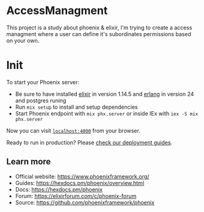 # AccessManagment

This project is a study about phoenix & elixir, I'm trying to create a access managment where a user can define it's subordinates permissions based on your own.

# Init

To start your Phoenix server:

- Be sure to have installed [elixir](https://elixir-lang.org/install.html) in version 1.14.5 and [erlang](https://www.erlang.org/) in version 24 and postgres runing
- Run `mix setup` to install and setup dependencies
- Start Phoenix endpoint with `mix phx.server` or inside IEx with `iex -S mix phx.server`

Now you can visit [`localhost:4000`](http://localhost:4000) from your browser.

Ready to run in production? Please [check our deployment guides](https://hexdocs.pm/phoenix/deployment.html).

## Learn more

- Official website: https://www.phoenixframework.org/
- Guides: https://hexdocs.pm/phoenix/overview.html
- Docs: https://hexdocs.pm/phoenix
- Forum: https://elixirforum.com/c/phoenix-forum
- Source: https://github.com/phoenixframework/phoenix
